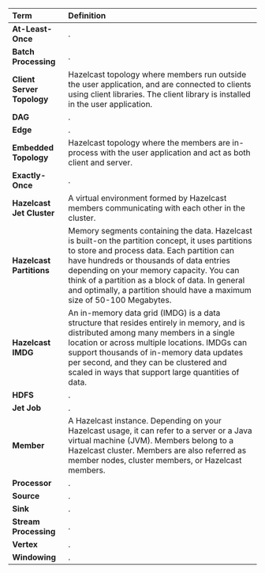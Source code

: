 
Term|Definition
:-|:-
**At-Least-Once**|.
**Batch Processing**|.
**Client Server Topology**|Hazelcast topology where members run outside the user application, and are connected to clients using client libraries. The client library is installed in the user application.
**DAG**|.
**Edge**|.
**Embedded Topology**|Hazelcast topology where the members are in-process with the user application and act as both client and server.
**Exactly-Once**|.
**Hazelcast Jet Cluster**|A virtual environment formed by Hazelcast members communicating with each other in the cluster.
**Hazelcast Partitions**|Memory segments containing the data. Hazelcast is built-on the partition concept, it uses partitions to store and process data. Each partition can have hundreds or thousands of data entries depending on your memory capacity. You can think of a partition as a block of data. In general and optimally, a partition should have a maximum size of 50-100 Megabytes.
**Hazelcast IMDG**|An in-memory data grid (IMDG) is a data structure that resides entirely in memory, and is distributed among many members in a single location or across multiple locations. IMDGs can support thousands of in-memory data updates per second, and they can be clustered and scaled in ways that support large quantities of data.
**HDFS**|.
**Jet Job**|.
**Member**|A Hazelcast instance. Depending on your Hazelcast usage, it can refer to a server or a Java virtual machine (JVM). Members belong to a Hazelcast cluster. Members are also referred as member nodes, cluster members, or Hazelcast members.
**Processor**|.
**Source**|.
**Sink**|.
**Stream Processing**|.
**Vertex**|.
**Windowing**|.




